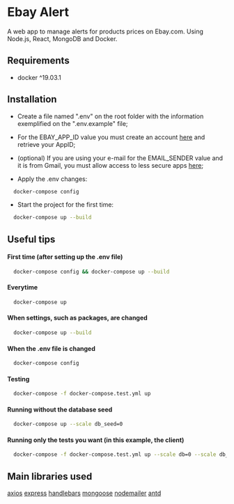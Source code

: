 # Ebay Alert 
A web app to manage alerts for products prices on Ebay.com. Using Node.js, React, MongoDB and Docker.

## Requirements
 - docker ^19.03.1

## Installation
- Create a file named ".env" on the root folder with the information exemplified on the ".env.example" file;

- For the EBAY_APP_ID value you must create an account [here](https://developer.ebay.com/) and retrieve your AppID;

- (optional) If you are using your e-mail for the EMAIL_SENDER value and it is from Gmail, you must allow access to less secure apps [here](https://myaccount.google.com/lesssecureapps?pli=1);
 
- Apply the .env changes:
```bash
  docker-compose config
```
- Start the project for the first time:
```bash
  docker-compose up --build
```

## Useful tips
#### First time (after setting up the .env file)
```bash
  docker-compose config && docker-compose up --build
```
#### Everytime
```bash
  docker-compose up
```
#### When settings, such as packages, are changed
```bash
  docker-compose up --build
```
#### When the .env file is changed
```bash
  docker-compose config
```
#### Testing
```bash
  docker-compose -f docker-compose.test.yml up
```
#### Running without the database seed
```bash
  docker-compose up --scale db_seed=0
```
#### Running only the tests you want (in this example, the client)
```bash
  docker-compose -f docker-compose.test.yml up --scale db=0 --scale db_seed=0 --scale server=0
```

## Main libraries used
  [axios](https://www.npmjs.com/package/axios) 
  [express](https://expressjs.com)
  [handlebars](https://www.npmjs.com/package/handlebars)
  [mongoose](https://mongoosejs.com/)
  [nodemailer](https://nodemailer.com/about/)
  [antd](https://ant.design/docs/react/introduce)

